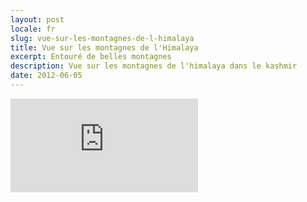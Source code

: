 ```yaml
---
layout: post
locale: fr
slug: vue-sur-les-montagnes-de-l-himalaya
title: Vue sur les montagnes de l'Himalaya
excerpt: Entouré de belles montagnes
description: Vue sur les montagnes de l'himalaya dans le kashmir
date: 2012-06-05
---
```


<div class="embed-container">
    <iframe src="http://player.vimeo.com/video/49976316" frameborder="0" webkitAllowFullScreen mozallowfullscreen allowFullScreen></iframe>
</div>
